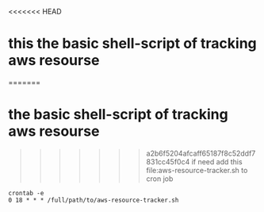<<<<<<< HEAD
# this the basic shell-script of tracking aws resourse 
=======
# the basic shell-script of tracking aws resourse 
>>>>>>> a2b6f5204afcaff65187f8c52ddf7831cc45f0c4
if need add this file:aws-resource-tracker.sh to cron job
```
crontab -e
0 18 * * * /full/path/to/aws-resource-tracker.sh




